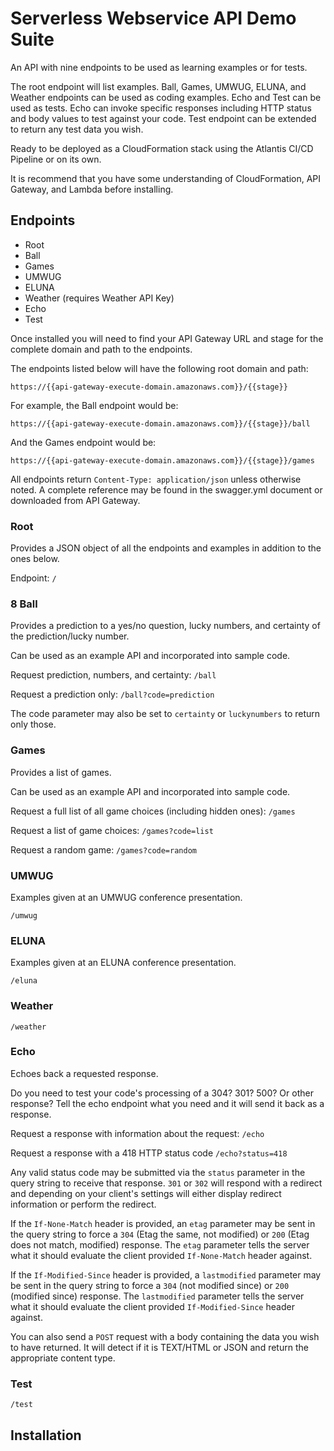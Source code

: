 # Serverless Webservice API Demo Suite

An API with nine endpoints to be used as learning examples or for tests. 

The root endpoint will list examples. Ball, Games, UMWUG, ELUNA, and Weather endpoints can be used as coding examples. Echo and Test can be used as tests. Echo can invoke specific responses including HTTP status and body values to test against your code. Test endpoint can be extended to return any test data you wish.

Ready to be deployed as a CloudFormation stack using the Atlantis CI/CD Pipeline or on its own.

It is recommend that you have some understanding of CloudFormation, API Gateway, and Lambda before installing.

## Endpoints

- Root
- Ball
- Games
- UMWUG
- ELUNA
- Weather (requires  Weather API Key)
- Echo
- Test

Once installed you will need to find your API Gateway URL and stage for the complete domain and path to the endpoints.

The endpoints listed below will have the following root domain and path: 

`https://{{api-gateway-execute-domain.amazonaws.com}}/{{stage}}`

For example, the Ball endpoint would be:

`https://{{api-gateway-execute-domain.amazonaws.com}}/{{stage}}/ball`

And the Games endpoint would be:

`https://{{api-gateway-execute-domain.amazonaws.com}}/{{stage}}/games`

All endpoints return `Content-Type: application/json` unless otherwise noted. A complete reference may be found in the swagger.yml document or downloaded from API Gateway.

### Root

Provides a JSON object of all the endpoints and examples in addition to the ones below.

Endpoint: `/`

### 8 Ball

Provides a prediction to a yes/no question, lucky numbers, and certainty of the prediction/lucky number.

Can be used as an example API and incorporated into sample code.

Request prediction, numbers, and certainty: `/ball`

Request a prediction only: `/ball?code=prediction`

The code parameter may also be set to `certainty` or `luckynumbers` to return only those.

### Games

Provides a list of games.

Can be used as an example API and incorporated into sample code.

Request a full list of all game choices (including hidden ones): `/games`

Request a list of game choices: `/games?code=list`

Request a random game: `/games?code=random`

### UMWUG

Examples given at an UMWUG conference presentation.

`/umwug`

### ELUNA

Examples given at an ELUNA conference presentation.

`/eluna`

### Weather

`/weather`

### Echo

Echoes back a requested response.

Do you need to test your code's processing of a 304? 301? 500? Or other response? Tell the echo endpoint what you need and it will send it back as a response.

Request a response with information about the request: `/echo`

Request a response with a 418 HTTP status code `/echo?status=418`

Any valid status code may be submitted via the `status` parameter in the query string to receive that response. `301` or `302` will respond with a redirect and depending on your client's settings will either display redirect information or perform the redirect.

If the `If-None-Match` header is provided, an `etag` parameter may be sent in the query string to force a `304` (Etag the same, not modified) or `200` (Etag does not match, modified) response. The `etag` parameter tells the server what it should evaluate the client provided `If-None-Match` header against.

If the `If-Modified-Since` header is provided, a `lastmodified` parameter may be sent in the query string to force a `304` (not modified since) or `200` (modified since) response. The `lastmodified` parameter tells the server what it should evaluate the client provided `If-Modified-Since` header against.

You can also send a `POST` request with a body containing the data you wish to have returned. It will detect if it is TEXT/HTML or JSON and return the appropriate content type.

### Test

`/test`

## Installation